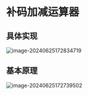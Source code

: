 # 补码加减运算器

## 具体实现

![image-20240625172834719](../TyporaImage/计算机组成原理图片/image-20240625172834719.png)







## 基本原理

![image-20240625172739502](../TyporaImage/计算机组成原理图片/image-20240625172739502.png)